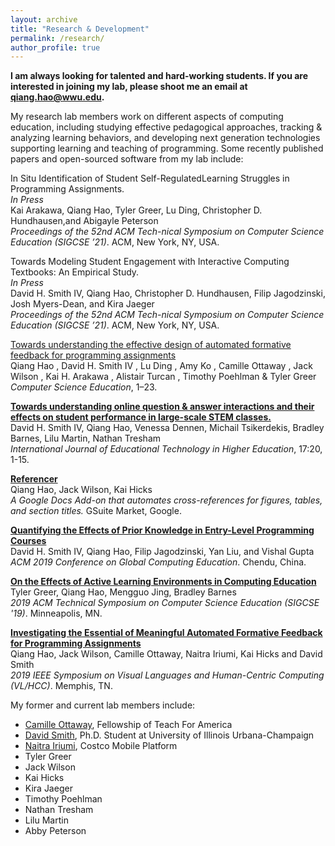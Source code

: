 ```yaml
---
layout: archive
title: "Research & Development"
permalink: /research/
author_profile: true
---
```


**I am always looking for talented and hard-working students. If you are interested in joining my lab, please shoot me an email at qiang.hao@wwu.edu.**

My research lab members work on different aspects of computing education, including studying effective pedagogical approaches, tracking & analyzing learning behaviors, and developing next generation technologies supporting learning and teaching of programming. Some recently published papers and open-sourced software from my lab include:

In Situ Identification of Student Self-RegulatedLearning Struggles in Programming Assignments.  
*In Press*  
Kai Arakawa, Qiang Hao, Tyler Greer, Lu Ding, Christopher D. Hundhausen,and Abigayle Peterson  
*Proceedings of the 52nd ACM Tech-nical Symposium on Computer Science Education (SIGCSE ’21)*. ACM, New York, NY, USA.

Towards Modeling Student Engagement with Interactive Computing Textbooks: An Empirical Study.  
*In Press*  
David H. Smith IV, Qiang Hao, Christopher D. Hundhausen, Filip Jagodzinski, Josh Myers-Dean, and Kira Jaeger  
*Proceedings of the 52nd ACM Tech-nical Symposium on Computer Science Education (SIGCSE ’21)*. ACM, New York, NY, USA.

[Towards understanding the effective design of automated formative feedback for programming assignments](http://qhao.info/downloads/csej-2021.pdf)  
Qiang Hao , David H. Smith IV , Lu Ding , Amy Ko , Camille Ottaway , Jack Wilson , Kai H. Arakawa , Alistair Turcan , Timothy Poehlman & Tyler Greer  
*Computer Science Education*, 1–23.

[__Towards understanding online question & answer interactions and their effects on student performance in large-scale STEM classes.__](https://educationaltechnologyjournal.springeropen.com/articles/10.1186/s41239-020-00200-7)  
David H. Smith IV, Qiang Hao, Venessa Dennen, Michail Tsikerdekis, Bradley Barnes, Lilu Martin, Nathan Tresham  
*International Journal of Educational Technology in Higher Education*, 17:20, 1-15.

[__Referencer__](https://gsuite.google.com/u/1/marketplace/app/referencer/161289460786)  
Qiang Hao, Jack Wilson, Kai Hicks  
*A Google Docs Add-on that automates cross-references for figures, tables, and section titles.* GSuite Market, Google.

[__Quantifying the Effects of Prior Knowledge in Entry-Level Programming Courses__](/publications/prior-cs-knowledge)  
David H. Smith IV, Qiang Hao, Filip Jagodzinski, Yan Liu, and Vishal Gupta  
*ACM 2019 Conference on Global Computing Education*. Chendu, China.

[__On the Effects of Active Learning Environments in Computing Education__](/publications/active-learning-environment)  
Tyler Greer, Qiang Hao, Mengguo Jing, Bradley Barnes  
*2019 ACM Technical Symposium on Computer Science Education (SIGCSE '19)*. Minneapolis, MN.

[__Investigating the Essential of Meaningful Automated Formative Feedback for Programming Assignments__](https://arxiv.org/abs/1906.08937)  
Qiang Hao, Jack Wilson, Camille Ottaway, Naitra Iriumi, Kai Hicks and David Smith  
*2019 IEEE Symposium on Visual Languages and Human-Centric Computing (VL/HCC)*. Memphis, TN.  

My former and current lab members include:

* [Camille Ottaway](https://www.linkedin.com/in/camille-ottaway-384b08171), Fellowship of Teach For America
* [David Smith](https://www.linkedin.com/in/david-smith-1b9499102), Ph.D. Student at University of Illinois Urbana-Champaign
* [Naitra Iriumi](https://www.linkedin.com/in/naitra-iriumi), Costco Mobile Platform
* Tyler Greer
* Jack Wilson
* Kai Hicks
* Kira Jaeger
* Timothy Poehlman
* Nathan Tresham
* Lilu Martin
* Abby Peterson